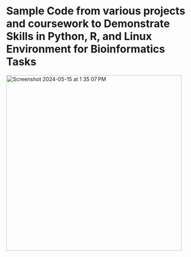 # Sample Code from various projects and coursework to Demonstrate Skills in Python, R, and Linux Environment for Bioinformatics Tasks 

<img width="470" alt="Screenshot 2024-05-15 at 1 35 07 PM" src="https://github.com/JulianAileru/SampleCode/assets/130572002/a8764cd8-c497-4ec8-92d4-3ed3188f96fa">

